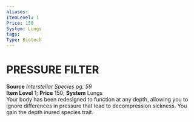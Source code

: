 ```yaml
---
aliases: 
ItemLevel: 1
Price: 150
System: Lungs
tags: 
Type: Biotech
---
```

# PRESSURE FILTER
**Source** _Interstellar Species pg. 59_  
**Item Level** 1; **Price** 150; **System** Lungs  
Your body has been redesigned to function at any depth, allowing you to ignore differences in pressure that lead to decompression sickness. You gain the depth inured species trait.